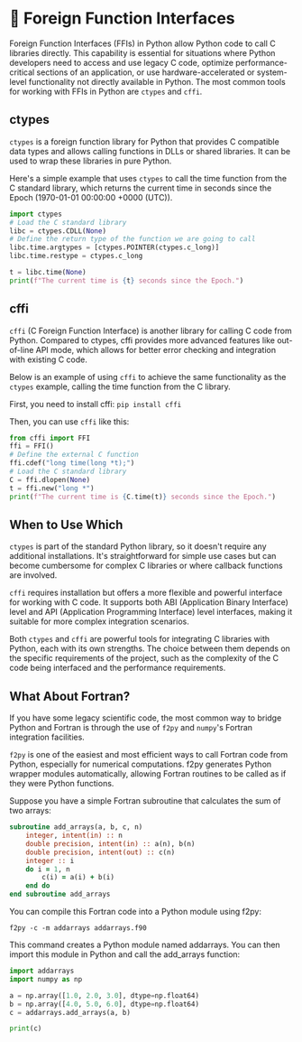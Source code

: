 # 🌉 Foreign Function Interfaces

Foreign Function Interfaces (FFIs) in Python allow Python code to call C libraries directly. This capability is essential for situations where Python developers need to access and use legacy C code, optimize performance-critical sections of an application, or use hardware-accelerated or system-level functionality not directly available in Python. The most common tools for working with FFIs in Python are `ctypes` and `cffi`.

## ctypes

`ctypes` is a foreign function library for Python that provides C compatible data types and allows calling functions in DLLs or shared libraries. It can be used to wrap these libraries in pure Python.

Here's a simple example that uses `ctypes` to call the time function from the C standard library, which returns the current time in seconds since the Epoch (1970-01-01 00:00:00 +0000 (UTC)).

```python
import ctypes
# Load the C standard library
libc = ctypes.CDLL(None)
# Define the return type of the function we are going to call
libc.time.argtypes = [ctypes.POINTER(ctypes.c_long)]
libc.time.restype = ctypes.c_long

t = libc.time(None)
print(f"The current time is {t} seconds since the Epoch.")
```

## cffi

`cffi` (C Foreign Function Interface) is another library for calling C code from Python. Compared to ctypes, cffi provides more advanced features like out-of-line API mode, which allows for better error checking and integration with existing C code.

Below is an example of using `cffi` to achieve the same functionality as the `ctypes` example, calling the time function from the C library.

First, you need to install cffi: `pip install cffi`

Then, you can use `cffi` like this:

```python
from cffi import FFI
ffi = FFI()
# Define the external C function
ffi.cdef("long time(long *t);")
# Load the C standard library
C = ffi.dlopen(None)
t = ffi.new("long *")
print(f"The current time is {C.time(t)} seconds since the Epoch.")
```

## When to Use Which

`ctypes` is part of the standard Python library, so it doesn't require any additional installations. It's straightforward for simple use cases but can become cumbersome for complex C libraries or where callback functions are involved.

`cffi` requires installation but offers a more flexible and powerful interface for working with C code. It supports both ABI (Application Binary Interface) level and API (Application Programming Interface) level interfaces, making it suitable for more complex integration scenarios.

Both `ctypes` and `cffi` are powerful tools for integrating C libraries with Python, each with its own strengths. The choice between them depends on the specific requirements of the project, such as the complexity of the C code being interfaced and the performance requirements.

## What About Fortran?

If you have some legacy scientific code, the most common way to bridge Python and Fortran is through the use of `f2py` and `numpy`'s Fortran integration facilities. 

`f2py` is one of the easiest and most efficient ways to call Fortran code from Python, especially for numerical computations. f2py generates Python wrapper modules automatically, allowing Fortran routines to be called as if they were Python functions.

Suppose you have a simple Fortran subroutine that calculates the sum of two arrays:

```fortran
subroutine add_arrays(a, b, c, n)
    integer, intent(in) :: n
    double precision, intent(in) :: a(n), b(n)
    double precision, intent(out) :: c(n)
    integer :: i
    do i = 1, n
        c(i) = a(i) + b(i)
    end do
end subroutine add_arrays
```

You can compile this Fortran code into a Python module using f2py:

```shell
f2py -c -m addarrays addarrays.f90
```

This command creates a Python module named addarrays. You can then import this module in Python and call the add_arrays function:

```python
import addarrays
import numpy as np

a = np.array([1.0, 2.0, 3.0], dtype=np.float64)
b = np.array([4.0, 5.0, 6.0], dtype=np.float64)
c = addarrays.add_arrays(a, b)

print(c)
```